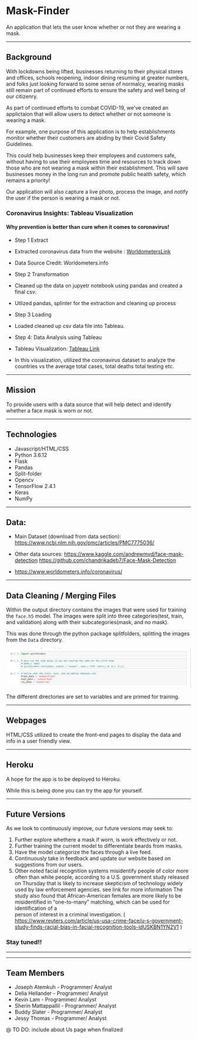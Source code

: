 # Mask-Finder
An application that lets the user know whether or not they are wearing a mask.

---------------------------------
## Background

With lockdowns being lifted, businesses returning to their physical stores and offices, schools reopening, indoor dining resuming at greater numbers, and folks just looking forward to some sense of normalcy, wearing masks still remain part of continued efforts to ensure the safety and well being of our citizenry. 

As part of continued efforts to combat COVID-19, we've created an applictaion that will allow users to detect whether or not someone is wearing a mask. 

For example, one purpose of this application is to help establishments monitor whether their customers are abiding by their Covid Safety Guidelines. 

This could help businesses keep their employees and customers safe, without having to use their employees time and resources to track down those who are not wearing a mask within their establishment.  This will save businesses money in the long run and promote public health safety, which remains a priority! 

Our application will also capture a live photo, process the image, and notify the user if the person is wearing a mask or not. 

### Coronavirus Insights: Tableau Visualization
#### Why prevention is better than cure when it comes to coronavirus!

* Step 1 Extract 

*  Extracted coronavirus data from the website : [WorldometersLink](https://www.worldometers.info/coronavirus/)
*  Data Source Credit: Worldometers.info

* Step 2 Transformation

* Cleaned up the data on jupyetr notebook using pandas and created a final csv.
* Utlized pandas, splinter for the extraction and cleaning up process

* Step 3 Loading

* Loaded cleaned up csv data file into Tableau.

* Step 4: Data Analysis using Tableau

* Tableau Visualization: [Tableau Link](https://public.tableau.com/views/Book2_16148141384700/Story1?:language=en&:display_count=y&:origin=viz_share_link)
* In this visualization, utilized the coronavirus dataset to analyze the countries vs the average total cases, total deaths total testing etc.


------------------------------
## Mission
 
To provide users with a data source that will help detect and identify whether a face mask is worn or not.

-----------------------------

## Technologies

* Javascript/HTML/CSS
* Python 3.6.12
* Flask 
* Pandas 
* Split-folder
* Opencv
* TensorFlow 2.4.1
* Keras 
* NumPy 

--------------------------------
## Data: 
* Main Dataset (download from data section): https://www.ncbi.nlm.nih.gov/pmc/articles/PMC7775036/

* Other data sources:
https://www.kaggle.com/andrewmvd/face-mask-detection
https://github.com/chandrikadeb7/Face-Mask-Detection

* https://www.worldometers.info/coronavirus/


-------------------------------
## Data Cleaning / Merging Files 

Within the output directory contains the images that were used for training the `face.h5` model. The images were split into three categories(test, train, and validation) along with their subcategories(mask, and no mask).

This was done through the python package splitfolders, splitting the images from the `Data` directory.

![splitfolders](Images/splitfolders.png)

The different directories are set to variables and are primed for training.
 
-----------------------------
## Webpages
HTML/CSS utilized to create the front-end pages to display the data and info in a user friendly view.

-----------------------------
## Heroku

A hope for the app is to be deployed to Heroku. <!-- To look at the app use the this link:  (https://mask-finder.herokuapp.com/) ???  -->

While this is being done you can try the app for yourself. 

---------------------------
## Future Versions

As we look to continuously improve, our future versions may seek to:

1. Further explore whethere a mask if worn, is work effectively or not.
2. Further training the current model to differentiate beards from masks.
3. Have the model categorize the faces through a live feed.
4. Continuously take in feedback and update our website based on suggestions from our users.
5. Other noted facial recognition systems misidentify people of color more often than white people, according to a U.S. government study released on Thursday that
   is likely to increase skepticism of technology widely used by law enforcement agencies. 
   see link for more information
   The study also found that African-American females are more likely to be misidentified in “one-to-many” matching, which can be used for identification of a     
   person of interest in a criminal investigation.
   ( https://www.reuters.com/article/us-usa-crime-face/u-s-government-study-finds-racial-bias-in-facial-recognition-tools-idUSKBN1YN2V1 )

### Stay tuned!!
-----------

-------------------------------------
## Team Members 

* Joseph Atemkuh - Programmer/ Analyst
* Delia Hellander - Programmer/ Analyst
* Kevin Lam - Programmer/ Analyst
* Sherin Mattappallil - Programmer/ Analyst
* Buddy Slater - Programmer/ Analyst
* Jessy Thomas - Programmer/ Analyst

@ TO DO: include about Us page when finalized

